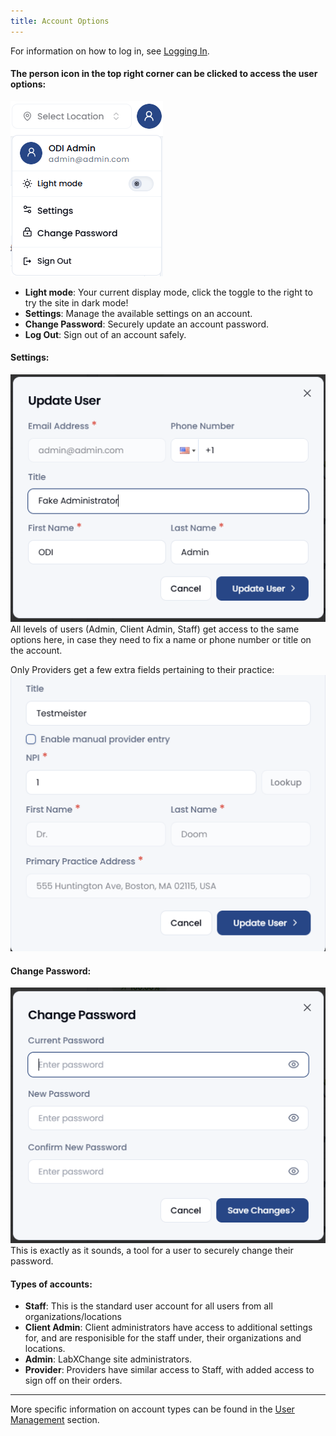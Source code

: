 ```yaml
---
title: Account Options
---
```

For information on how to log in, see [Logging In](/logging_in).

#### The person icon in the top right corner can be clicked to access the user options:
![New Account Screenshot](/src/assets/screenPrints/user1.png)

- **Light mode**: Your current display mode, click the toggle to the right to try the site in dark mode!
- **Settings**: Manage the available settings on an account.
- **Change Password**: Securely update an account password.
- **Log Out**: Sign out of an account safely.

#### Settings:
![New Account Screenshot](/src/assets/screenPrints/user2.png)
All levels of users (Admin, Client Admin, Staff) get access to the same options here, in case they need to fix a name or phone number or title on the account.

 Only Providers get a few extra fields pertaining to their practice:
![New Account Screenshot](/src/assets/screenPrints/user4.png)

#### Change Password:
![New Account Screenshot](/src/assets/screenPrints/user3.png)
This is exactly as it sounds, a tool for a user to securely change their password.

#### Types of accounts:
- **Staff**: This is the standard user account for all users from all organizations/locations
- **Client Admin**: Client administrators have access to additional settings for, and are responisible for the staff under, their organizations and locations.
- **Admin**: LabXChange site administrators.
- **Provider**: Providers have similar access to Staff, with added access to sign off on their orders.

<hr />

More specific information on account types can be found in the [User Management](/admin/user-management/) section.